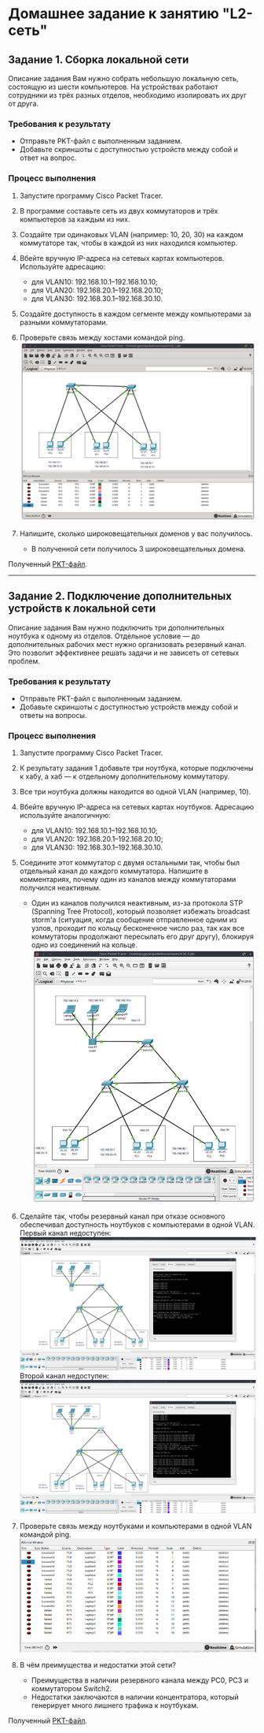 # Домашнее задание к занятию "L2-сеть"

## Задание 1. Сборка локальной сети

Описание задания
Вам нужно собрать небольшую локальную сеть, состоящую из шести компьютеров. На устройствах работают сотрудники из трёх разных отделов, необходимо изолировать их друг от друга.

### Требования к результату

- Отправьте PKT-файл с выполненным заданием.
- Добавьте скриншоты с доступностью устройств между собой и ответ на вопрос.

### Процесс выполнения

1. Запустите программу Cisco Packet Tracer.
2. В программе составьте сеть из двух коммутаторов и трёх компьютеров за каждым из них.
3. Создайте три одинаковых VLAN (например: 10, 20, 30) на каждом коммутаторе так, чтобы в каждой из них находился компьютер.
4. Вбейте вручную IP-адреса на сетевых картах компьютеров. Используйте адресацию:

   - для VLAN10: 192.168.10.1–192.168.10.10;
   - для VLAN20: 192.168.20.1–192.168.20.10;
   - для VLAN30: 192.168.30.1–192.168.30.10.

5. Создайте доступность в каждом сегменте между компьютерами за разными коммутаторами.
6. Проверьте связь между хостами командой ping.
   ![alter_text](images/task_1.png "Топология и пинги")
7. Напишите, сколько широковещательных доменов у вас получилось.
   - В полученной сети получилось 3 широковещательных домена.

Полученный [PKT-файл](pkts/4-02_1.pkt).

---

## Задание 2. Подключение дополнительных устройств к локальной сети

Описание задания
Вам нужно подключить три дополнительных ноутбука к одному из отделов. Отдельное условие — до дополнительных рабочих мест нужно организовать резервный канал. Это позволит эффективнее решать задачи и не зависеть от сетевых проблем.

### Требования к результату

- Отправьте PKT-файл с выполненным заданием.
- Добавьте скриншоты с доступностью устройств между собой и ответы на вопросы.

### Процесс выполнения

1. Запустите программу Cisco Packet Tracer.
2. К результату задания 1 добавьте три ноутбука, которые подключены к хабу, а хаб — к отдельному дополнительному коммутатору.
3. Все три ноутбука должны находится во одной VLAN (например, 10).
4. Вбейте вручную IP-адреса на сетевых картах ноутбуков. Адресацию используйте аналогичную:

   - для VLAN10: 192.168.10.1–192.168.10.10;
   - для VLAN20: 192.168.20.1–192.168.20.10;
   - для VLAN30: 192.168.30.1–192.168.30.10.

5. Соедините этот коммутатор с двумя остальными так, чтобы был отдельный канал до каждого коммутатора. Напишите в комментариях, почему один из каналов между коммутаторами получился неактивным.
   - Один из каналов получился неактивным, из-за протокола STP (Spanning Tree Protocol), который позволяет избежать broadcast storm'a (ситуация, когда сообщение отправленное одним из узлов, проходит по кольцу бесконечное число раз, так как все коммутаторы продолжают пересылать его друг другу), блокируя одно из соединений на кольце.
   ![alter_text](images/task_2_topo.png "Топология")
6. Сделайте так, чтобы резервный канал при отказе основного обеспечивал доступность ноутбуков с компьютерами в одной VLAN.
   Первый канал недоступен:
   ![alter_text](images/task_2_reserve1.png "Отказ одного из каналов")
   Второй канал недоступен:
   ![alter_text](images/task_2_reserve2.png "Отказ другого канала")
7. Проверьте связь между ноутбуками и компьютерами в одной VLAN командой ping.
   ![alter_text](images/task_2_pings.png "Пинги")
8. В чём преимущества и недостатки этой сети?
   - Преимущества в наличии резервного канала между PC0, PC3 и коммутатором Switch2.
   - Недостатки заключаются в наличии концентратора, который генерирует много лишнего трафика к ноутбукам.

Полученный [PKT-файл](pkts/4-02_2.pkt).
